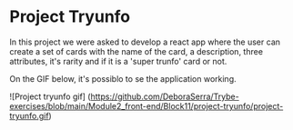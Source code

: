 # Project Tryunfo

In this project we were asked to develop a react app where the user can create a set of cards with the name of the card, a description, three attributes, it's rarity and if it is a 'super trunfo' card or not.

On the GIF below, it's possiblo to se the application working.

![Project tryunfo gif] (https://github.com/DeboraSerra/Trybe-exercises/blob/main/Module2_front-end/Block11/project-tryunfo/project-tryunfo.gif)
